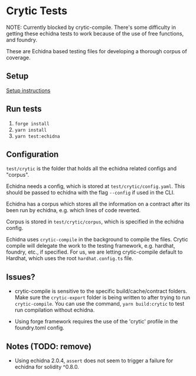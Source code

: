 # Crytic Tests

NOTE: Currently blocked by crytic-compile. There's some difficulty in getting these echidna tests to work because of the use of free functions, and foundry.

These are Echidna based testing files for developing a thorough corpus of coverage.

## Setup

[Setup instructions](../README.md)

## Run tests

1. `forge install`
2. `yarn install`
3. `yarn test:echidna`

## Configuration

`test/crytic` is the folder that holds all the echidna related configs and "corpus".

Echidna needs a config, which is stored at `test/crytic/config.yaml`. This should be passed to echidna with the flag `--config` if used in the CLI.

Echidna has a corpus which stores all the information on a contract after its been run by echidna, e.g. which lines of code reverted.

Corpus is stored in `test/crytic/corpus`, which is specified in the echidna config.

Echidna uses `crytic-compile` in the background to compile the files. Crytic compile will delegate the work to the testing framework, e.g. hardhat, foundry, etc., if specified. For us, we are letting crytic-compile default to Hardhat, which uses the root `hardhat.config.ts` file.

## Issues?

- crytic-compile is sensitive to the specific build/cache/contract folders. Make sure the `crytic-export` folder is being written to after trying to run `crytic-compile`. You can use the command, `yarn build:crytic` to test run compilation without echidna.

- Using forge framework requires the use of the 'crytic' profile in the foundry.toml config.

## Notes (TODO: remove)

- Using echidna 2.0.4, `assert` does not seem to trigger a failure for echidna for solidity ^0.8.0.
